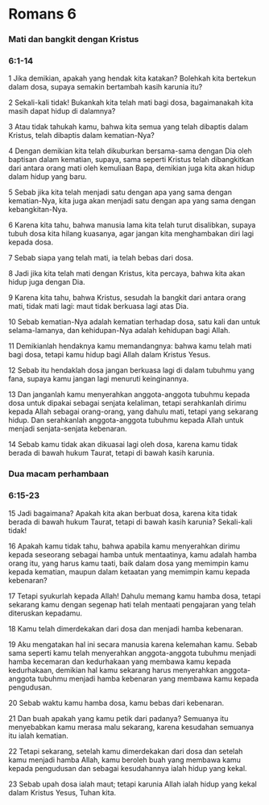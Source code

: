 # Romans 6
### Mati dan bangkit dengan Kristus
### 6:1-14
 
1 Jika demikian, apakah yang hendak kita katakan? Bolehkah kita bertekun dalam dosa, supaya semakin bertambah kasih karunia itu? 
 
2 Sekali-kali tidak! Bukankah kita telah mati bagi dosa, bagaimanakah kita masih dapat hidup di dalamnya? 
 
3 Atau tidak tahukah kamu, bahwa kita semua yang telah dibaptis dalam Kristus, telah dibaptis dalam kematian-Nya? 
 
4 Dengan demikian kita telah dikuburkan bersama-sama dengan Dia oleh baptisan dalam kematian, supaya, sama seperti Kristus telah dibangkitkan dari antara orang mati oleh kemuliaan Bapa, demikian juga kita akan hidup dalam hidup yang baru.
 
5 Sebab jika kita telah menjadi satu dengan apa yang sama dengan kematian-Nya, kita juga akan menjadi satu dengan apa yang sama dengan kebangkitan-Nya. 
 
6 Karena kita tahu, bahwa manusia lama kita telah turut disalibkan, supaya tubuh dosa kita hilang kuasanya, agar jangan kita menghambakan diri lagi kepada dosa. 
 
7 Sebab siapa yang telah mati, ia telah bebas dari dosa. 
 
8 Jadi jika kita telah mati dengan Kristus, kita percaya, bahwa kita akan hidup juga dengan Dia. 
 
9 Karena kita tahu, bahwa Kristus, sesudah Ia bangkit dari antara orang mati, tidak mati lagi: maut tidak berkuasa lagi atas Dia. 
 
10 Sebab kematian-Nya adalah kematian terhadap dosa, satu kali dan untuk selama-lamanya, dan kehidupan-Nya adalah kehidupan bagi Allah. 
 
11 Demikianlah hendaknya kamu memandangnya: bahwa kamu telah mati bagi dosa, tetapi kamu hidup bagi Allah dalam Kristus Yesus.
 
12 Sebab itu hendaklah dosa jangan berkuasa lagi di dalam tubuhmu yang fana, supaya kamu jangan lagi menuruti keinginannya. 
 
13 Dan janganlah kamu menyerahkan anggota-anggota tubuhmu kepada dosa untuk dipakai sebagai senjata kelaliman, tetapi serahkanlah dirimu kepada Allah sebagai orang-orang, yang dahulu mati, tetapi yang sekarang hidup. Dan serahkanlah anggota-anggota tubuhmu kepada Allah untuk menjadi senjata-senjata kebenaran. 
 
14 Sebab kamu tidak akan dikuasai lagi oleh dosa, karena kamu tidak berada di bawah hukum Taurat, tetapi di bawah kasih karunia.
### Dua macam perhambaan
### 6:15-23
 
15 Jadi bagaimana? Apakah kita akan berbuat dosa, karena kita tidak berada di bawah hukum Taurat, tetapi di bawah kasih karunia? Sekali-kali tidak! 
 
16 Apakah kamu tidak tahu, bahwa apabila kamu menyerahkan dirimu kepada seseorang sebagai hamba untuk mentaatinya, kamu adalah hamba orang itu, yang harus kamu taati, baik dalam dosa yang memimpin kamu kepada kematian, maupun dalam ketaatan yang memimpin kamu kepada kebenaran? 
 
17 Tetapi syukurlah kepada Allah! Dahulu memang kamu hamba dosa, tetapi sekarang kamu dengan segenap hati telah mentaati pengajaran yang telah diteruskan kepadamu. 
 
18 Kamu telah dimerdekakan dari dosa dan menjadi hamba kebenaran. 
 
19 Aku mengatakan hal ini secara manusia karena kelemahan kamu. Sebab sama seperti kamu telah menyerahkan anggota-anggota tubuhmu menjadi hamba kecemaran dan kedurhakaan yang membawa kamu kepada kedurhakaan, demikian hal kamu sekarang harus menyerahkan anggota-anggota tubuhmu menjadi hamba kebenaran yang membawa kamu kepada pengudusan.
 
20 Sebab waktu kamu hamba dosa, kamu bebas dari kebenaran. 
 
21 Dan buah apakah yang kamu petik dari padanya? Semuanya itu menyebabkan kamu merasa malu sekarang, karena kesudahan semuanya itu ialah kematian. 
 
22 Tetapi sekarang, setelah kamu dimerdekakan dari dosa dan setelah kamu menjadi hamba Allah, kamu beroleh buah yang membawa kamu kepada pengudusan dan sebagai kesudahannya ialah hidup yang kekal. 
 
23 Sebab upah dosa ialah maut; tetapi karunia Allah ialah hidup yang kekal dalam Kristus Yesus, Tuhan kita.
